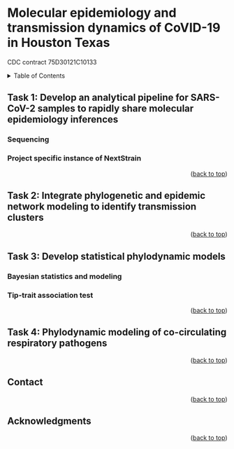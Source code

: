 <a name="readme-top"></a>
# Molecular epidemiology and transmission dynamics of CoVID-19 in Houston Texas
CDC contract 75D30121C10133

<details>
  <summary>Table of Contents</summary>
  <ol>
    <li>
      <a href="#task-1-develop-an-analytical-pipeline-for-sars-cov-2-samples-to-rapidly-share-molecular-epidemiology-inferences">Task 1: Develop an analytical pipeline for SARS-CoV-2 samples to rapidly share molecular epidemiology inferences</a>
      <ul>
        <li><a href="#sequencing">Sequencing</a></li>
      </ul>
      <ul>
        <li><a href="#project-specific-instance-of-nextstrain">Project specific instance of NextStrain</a></li>
      </ul>
    </li>
    <li><a href="#task-2-integrate-phylogenetic-and-epidemic-network-modeling-to-identify-transmission-clusters">Task 2: Integrate phylogenetic and epidemic network modeling to identify transmission clusters</a></li>
    <li>
      <a href="#task-3-develop-statistical-phylodynamic-models">Task 3: Develop statistical phylodynamic models</a>
      <ul>
        <li><a href="#bayesian-statistics-and-modeling">Bayesian statistics and modeling</a></li>
        <li><a href="#tip-trait-association-test">Tip-trait association test</a></li>
      </ul>
    </li>
    <li><a href="#task-4-phylodynamic-modeling-of-co-circulating-respiratory-pathogens">Task 4: Phylodynamic modeling of co-circulating respiratory pathogens</a></li>
    <li><a href="#contact">Contact</a></li>
    <li><a href="#acknowledgments">Acknowledgments</a></li>
  </ol>
</details>

## Task 1: Develop an analytical pipeline for SARS-CoV-2 samples to rapidly share molecular epidemiology inferences

### Sequencing

### Project specific instance of NextStrain

<p align="right">(<a href="#readme-top">back to top</a>)</p>

## Task 2: Integrate phylogenetic and epidemic network modeling to identify transmission clusters

<p align="right">(<a href="#readme-top">back to top</a>)</p>

## Task 3: Develop statistical phylodynamic models

### Bayesian statistics and modeling

### Tip-trait association test

<p align="right">(<a href="#readme-top">back to top</a>)</p>

## Task 4: Phylodynamic modeling of co-circulating respiratory pathogens

<p align="right">(<a href="#readme-top">back to top</a>)</p>

## Contact

<p align="right">(<a href="#readme-top">back to top</a>)</p>

## Acknowledgments

<p align="right">(<a href="#readme-top">back to top</a>)</p>
